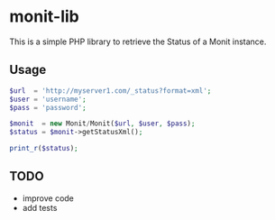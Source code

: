 # monit-lib

This is a simple PHP library to retrieve the Status of a Monit instance.

## Usage

```php
$url  = 'http://myserver1.com/_status?format=xml';
$user = 'username';
$pass = 'password';

$monit  = new Monit/Monit($url, $user, $pass);
$status = $monit->getStatusXml();

print_r($status); 
```

## TODO

- improve code
- add tests